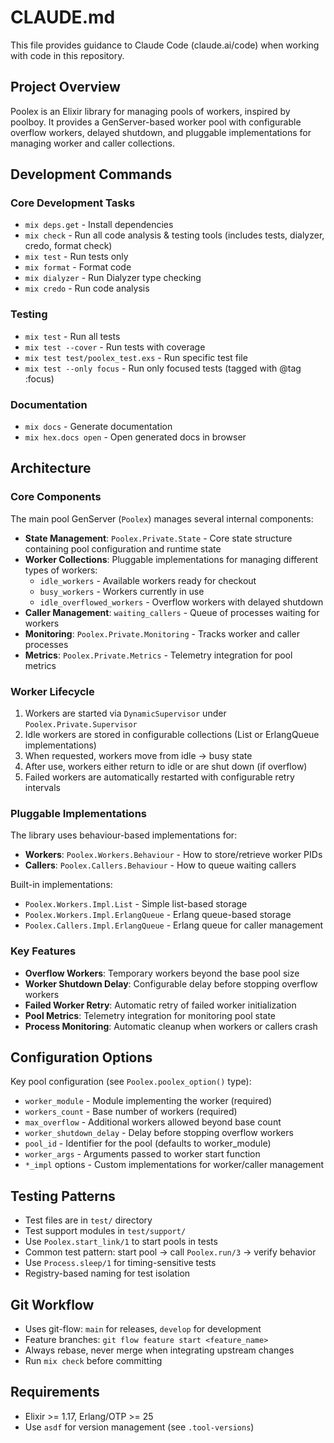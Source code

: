 # CLAUDE.md

This file provides guidance to Claude Code (claude.ai/code) when working with code in this repository.

## Project Overview

Poolex is an Elixir library for managing pools of workers, inspired by poolboy. It provides a GenServer-based worker pool with configurable overflow workers, delayed shutdown, and pluggable implementations for managing worker and caller collections.

## Development Commands

### Core Development Tasks
- `mix deps.get` - Install dependencies
- `mix check` - Run all code analysis & testing tools (includes tests, dialyzer, credo, format check)
- `mix test` - Run tests only
- `mix format` - Format code
- `mix dialyzer` - Run Dialyzer type checking
- `mix credo` - Run code analysis

### Testing
- `mix test` - Run all tests
- `mix test --cover` - Run tests with coverage
- `mix test test/poolex_test.exs` - Run specific test file
- `mix test --only focus` - Run only focused tests (tagged with @tag :focus)

### Documentation
- `mix docs` - Generate documentation
- `mix hex.docs open` - Open generated docs in browser

## Architecture

### Core Components

The main pool GenServer (`Poolex`) manages several internal components:

- **State Management**: `Poolex.Private.State` - Core state structure containing pool configuration and runtime state
- **Worker Collections**: Pluggable implementations for managing different types of workers:
  - `idle_workers` - Available workers ready for checkout
  - `busy_workers` - Workers currently in use
  - `idle_overflowed_workers` - Overflow workers with delayed shutdown
- **Caller Management**: `waiting_callers` - Queue of processes waiting for workers
- **Monitoring**: `Poolex.Private.Monitoring` - Tracks worker and caller processes
- **Metrics**: `Poolex.Private.Metrics` - Telemetry integration for pool metrics

### Worker Lifecycle

1. Workers are started via `DynamicSupervisor` under `Poolex.Private.Supervisor`
2. Idle workers are stored in configurable collections (List or ErlangQueue implementations)
3. When requested, workers move from idle → busy state
4. After use, workers either return to idle or are shut down (if overflow)
5. Failed workers are automatically restarted with configurable retry intervals

### Pluggable Implementations

The library uses behaviour-based implementations for:
- **Workers**: `Poolex.Workers.Behaviour` - How to store/retrieve worker PIDs
- **Callers**: `Poolex.Callers.Behaviour` - How to queue waiting callers

Built-in implementations:
- `Poolex.Workers.Impl.List` - Simple list-based storage
- `Poolex.Workers.Impl.ErlangQueue` - Erlang queue-based storage  
- `Poolex.Callers.Impl.ErlangQueue` - Erlang queue for caller management

### Key Features

- **Overflow Workers**: Temporary workers beyond the base pool size
- **Worker Shutdown Delay**: Configurable delay before stopping overflow workers
- **Failed Worker Retry**: Automatic retry of failed worker initialization
- **Pool Metrics**: Telemetry integration for monitoring pool state
- **Process Monitoring**: Automatic cleanup when workers or callers crash

## Configuration Options

Key pool configuration (see `Poolex.poolex_option()` type):
- `worker_module` - Module implementing the worker (required)
- `workers_count` - Base number of workers (required)
- `max_overflow` - Additional workers allowed beyond base count
- `worker_shutdown_delay` - Delay before stopping overflow workers
- `pool_id` - Identifier for the pool (defaults to worker_module)
- `worker_args` - Arguments passed to worker start function
- `*_impl` options - Custom implementations for worker/caller management

## Testing Patterns

- Test files are in `test/` directory
- Test support modules in `test/support/`
- Use `Poolex.start_link/1` to start pools in tests
- Common test pattern: start pool → call `Poolex.run/3` → verify behavior
- Use `Process.sleep/1` for timing-sensitive tests
- Registry-based naming for test isolation

## Git Workflow

- Uses git-flow: `main` for releases, `develop` for development
- Feature branches: `git flow feature start <feature_name>`
- Always rebase, never merge when integrating upstream changes
- Run `mix check` before committing

## Requirements

- Elixir >= 1.17, Erlang/OTP >= 25
- Use `asdf` for version management (see `.tool-versions`)
